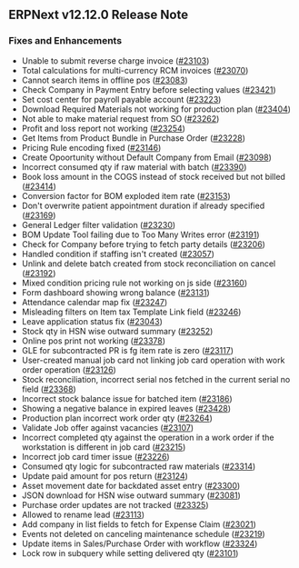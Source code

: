 ## ERPNext v12.12.0 Release Note

### Fixes and Enhancements

- Unable to submit reverse charge invoice ([#23103](https://github.com/frappe/erpnext/pull/23103))
- Total calculations for multi-currency RCM invoices ([#23070](https://github.com/frappe/erpnext/pull/23070))
- Cannot search items in offline pos ([#23083](https://github.com/frappe/erpnext/pull/23083))
- Check Company in Payment Entry before selecting values ([#23421](https://github.com/frappe/erpnext/pull/23421))
- Set cost center for payroll payable account ([#23223](https://github.com/frappe/erpnext/pull/23223))
- Download Required Materials not working for production plan ([#23404](https://github.com/frappe/erpnext/pull/23404))
- Not able to make material request from SO ([#23262](https://github.com/frappe/erpnext/pull/23262))
- Profit and loss report not working ([#23254](https://github.com/frappe/erpnext/pull/23254))
- Get Items from Product Bundle in Purchase Order ([#23228](https://github.com/frappe/erpnext/pull/23228))
- Pricing Rule encoding fixed ([#23146](https://github.com/frappe/erpnext/pull/23146))
- Create Opoortunity without Default Company from Email ([#23098](https://github.com/frappe/erpnext/pull/23098))
- Incorrect consumed qty if raw material with batch ([#23390](https://github.com/frappe/erpnext/pull/23390))
- Book loss amount in the COGS instead of stock received but not billed ([#23414](https://github.com/frappe/erpnext/pull/23414))
- Conversion factor for BOM exploded item rate ([#23153](https://github.com/frappe/erpnext/pull/23153))
- Don't overwrite patient appointment duration if already specified ([#23169](https://github.com/frappe/erpnext/pull/23169))
- General Ledger filter validation ([#23230](https://github.com/frappe/erpnext/pull/23230))
- BOM Update Tool failing due to Too Many Writes error ([#23191](https://github.com/frappe/erpnext/pull/23191))
- Check for Company before trying to fetch party details ([#23206](https://github.com/frappe/erpnext/pull/23206))
- Handled condition if staffing isn't created ([#23057](https://github.com/frappe/erpnext/pull/23057))
- Unlink and delete batch created from stock reconciliation on cancel ([#23192](https://github.com/frappe/erpnext/pull/23192))
- Mixed condition pricing rule not working on js side ([#23160](https://github.com/frappe/erpnext/pull/23160))
- Form dashboard showing wrong balance ([#23131](https://github.com/frappe/erpnext/pull/23131))
- Attendance calendar map fix ([#23247](https://github.com/frappe/erpnext/pull/23247))
- Misleading filters on Item tax Template Link field ([#23246](https://github.com/frappe/erpnext/pull/23246))
- Leave application status fix ([#23043](https://github.com/frappe/erpnext/pull/23043))
- Stock qty in HSN wise outward summary ([#23252](https://github.com/frappe/erpnext/pull/23252))
- Online pos print not working ([#23378](https://github.com/frappe/erpnext/pull/23378))
- GLE for subcontracted PR is fg item rate is zero ([#23117](https://github.com/frappe/erpnext/pull/23117))
- User-created manual job card not linking job card operation with work order operation ([#23126](https://github.com/frappe/erpnext/pull/23126))
- Stock reconciliation, incorrect serial nos fetched in the current serial no field ([#23368](https://github.com/frappe/erpnext/pull/23368))
- Incorrect stock balance issue for batched item ([#23186](https://github.com/frappe/erpnext/pull/23186))
- Showing a negative balance in expired leaves  ([#23428](https://github.com/frappe/erpnext/pull/23428))
- Production plan incorrect work order qty ([#23264](https://github.com/frappe/erpnext/pull/23264))
- Validate Job offer against vacancies ([#23107](https://github.com/frappe/erpnext/pull/23107))
- Incorrect completed qty against the operation in a work order if the workstation is different in job card ([#23215](https://github.com/frappe/erpnext/pull/23215))
- Incorrect job card timer issue ([#23226](https://github.com/frappe/erpnext/pull/23226))
- Consumed qty logic for subcontracted raw materials ([#23314](https://github.com/frappe/erpnext/pull/23314))
- Update paid amount for pos return ([#23124](https://github.com/frappe/erpnext/pull/23124))
- Asset movement date for backdated asset entry ([#23300](https://github.com/frappe/erpnext/pull/23300))
- JSON download for HSN wise outward summary ([#23081](https://github.com/frappe/erpnext/pull/23081))
- Purchase order updates are not tracked ([#23325](https://github.com/frappe/erpnext/pull/23325))
- Allowed to rename lead ([#23113](https://github.com/frappe/erpnext/pull/23113))
- Add company in list fields to fetch for Expense Claim ([#23021](https://github.com/frappe/erpnext/pull/23021))
- Events not deleted on canceling maintenance schedule ([#23219](https://github.com/frappe/erpnext/pull/23219))
- Update items in Sales/Purchase Order with workflow ([#23324](https://github.com/frappe/erpnext/pull/23324))
- Lock row in subquery while setting delivered qty ([#23101](https://github.com/frappe/erpnext/pull/23101))